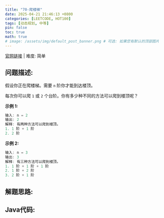 ```yaml
---
title: "70-爬楼梯"
date: 2025-04-21 21:46:13 +0800
categories: [LEETCODE, HOT100]
tags: [动态规划, 中等]
pin: false
toc: true
math: true
# image: /assets/img/default_post_banner.png # 可选: 如果您有默认的顶部图片，取消注释并修改路径
---
```


[官网链接](https://leetcode.cn/problems/climbing-stairs/) \| 难度: 简单

## 问题描述: 

假设你正在爬楼梯。需要 `n` 阶你才能到达楼顶。

每次你可以爬 `1` 或 `2` 个台阶。你有多少种不同的方法可以爬到楼顶呢？

**示例 1:**

```java
输入: n = 2
输出: 2
解释: 有两种方法可以爬到楼顶。
1. 1 阶 + 1 阶
2. 2 阶
```

**示例 2:**

```java
输入: n = 3
输出: 3
解释: 有三种方法可以爬到楼顶。
1. 1 阶 + 1 阶 + 1 阶
2. 1 阶 + 2 阶
3. 2 阶 + 1 阶
```

## 解题思路: 



## Java代码: 
